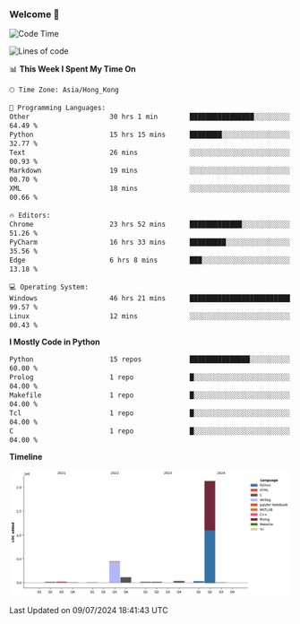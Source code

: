 ### Welcome 👋

<!--START_SECTION:waka-->
![Code Time](http://img.shields.io/badge/Code%20Time-325%20hrs%205%20mins-blue)

![Lines of code](https://img.shields.io/badge/From%20Hello%20World%20I%27ve%20Written-2.8%20million%20lines%20of%20code-blue)

📊 **This Week I Spent My Time On** 

```text
🕑︎ Time Zone: Asia/Hong_Kong

💬 Programming Languages: 
Other                    30 hrs 1 min        ████████████████░░░░░░░░░   64.49 % 
Python                   15 hrs 15 mins      ████████░░░░░░░░░░░░░░░░░   32.77 % 
Text                     26 mins             ░░░░░░░░░░░░░░░░░░░░░░░░░   00.93 % 
Markdown                 19 mins             ░░░░░░░░░░░░░░░░░░░░░░░░░   00.70 % 
XML                      18 mins             ░░░░░░░░░░░░░░░░░░░░░░░░░   00.66 % 

🔥 Editors: 
Chrome                   23 hrs 52 mins      █████████████░░░░░░░░░░░░   51.26 % 
PyCharm                  16 hrs 33 mins      █████████░░░░░░░░░░░░░░░░   35.56 % 
Edge                     6 hrs 8 mins        ███░░░░░░░░░░░░░░░░░░░░░░   13.18 % 

💻 Operating System: 
Windows                  46 hrs 21 mins      █████████████████████████   99.57 % 
Linux                    12 mins             ░░░░░░░░░░░░░░░░░░░░░░░░░   00.43 % 
```

**I Mostly Code in Python** 

```text
Python                   15 repos            ███████████████░░░░░░░░░░   60.00 % 
Prolog                   1 repo              █░░░░░░░░░░░░░░░░░░░░░░░░   04.00 % 
Makefile                 1 repo              █░░░░░░░░░░░░░░░░░░░░░░░░   04.00 % 
Tcl                      1 repo              █░░░░░░░░░░░░░░░░░░░░░░░░   04.00 % 
C                        1 repo              █░░░░░░░░░░░░░░░░░░░░░░░░   04.00 % 
```



**Timeline**

![Lines of Code chart](https://raw.githubusercontent.com/xhj2501/xhj2501/main/assets/bar_graph.png)


 Last Updated on 09/07/2024 18:41:43 UTC
<!--END_SECTION:waka-->



